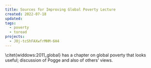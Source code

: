 ```yaml
---
title: Sources for Improving Global Poverty Lecture
created: 2022-07-18
updated:
tags:
  - poverty
  - toread
projects:
  - J0j-tcShFAXwfrMHM-6H4
---
```


\citet{widdows:2011_global} has a chapter on global poverty that looks useful; discussion of Pogge and also of others’ views.